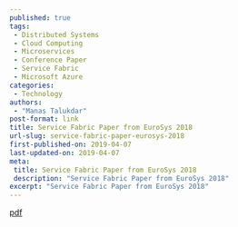 ```yaml
---
published: true
tags:
 - Distributed Systems
 - Cloud Computing
 - Microservices
 - Conference Paper
 - Service Fabric
 - Microsoft Azure
categories:
 - Technology
authors:
 - "Manas Talukdar"
post-format: link
title: Service Fabric Paper from EuroSys 2018
url-slug: service-fabric-paper-eurosys-2018
first-published-on: 2019-04-07
last-updated-on: 2019-04-07
meta:
 title: Service Fabric Paper from EuroSys 2018
 description: "Service Fabric Paper from EuroSys 2018"
excerpt: "Service Fabric Paper from EuroSys 2018"
---
```


[pdf](https://shegufta.com/wp-content/uploads/2018/06/SF-Microsoft-Service-Fabric.pdf)
